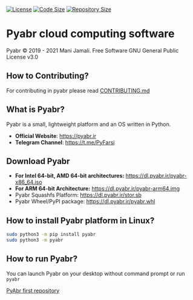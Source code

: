 [![License](https://img.shields.io/github/license/PyFarsi/pyabr?style=flat-square)](https://github.com/PyFarsi/pyabr)
[![Code Size](https://img.shields.io/github/languages/code-size/PyFarsi/pyabr?style=flat-square)](https://github.com/PyFarsi/pyabr)
[![Repository Size](https://img.shields.io/github/repo-size/PyFarsi/pyabr?style=flat-square)](https://github.com/PyFarsi/pyabr)

# Pyabr cloud computing software

Pyabr &copy; 2019 - 2021 Mani Jamali. Free Software GNU General Public License v3.0

## How to Contributing?
For contributing in pyabr please read [CONTRIBUTING.md](/CONTRIBUTING.md)

## What is Pyabr?

Pyabr is a small, lightweight platform and an OS written in Python.

- **Official Website**: https://pyabr.ir
- **Telegram Channel**: https://t.me/PyFarsi

## Download Pyabr

- **For Intel 64-bit, AMD 64-bit architectures:** https://dl.pyabr.ir/pyabr-x86_64.iso
- **For ARM 64-bit Architecture:** https://dl.pyabr.ir/pyabr-arm64.img
- Pyabr Squashfs Platform: https://dl.pyabr.ir/stor.sb
- Pyabr Wheel/PyPI package: https://dl.pyabr.ir/pyabr.whl

## How to install Pyabr platform in Linux?

```bash
sudo python3 -m pip install pyabr
sudo python3 -m pyabr
```

## How to run Pyabr?

You can launch Pyabr on your desktop without command prompt or run `pyabr`

[PyAbr first repository](https://github.com/manijamali2003/pyabr)
